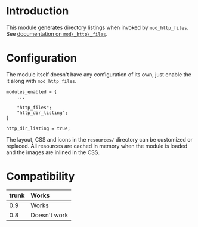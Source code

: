 # Introduction #

This module generates directory listings when invoked by `mod_http_files`.
See [documentation on `mod\_http\_files`](http://prosody.im/doc/modules/mod_http_files).

# Configuration #

The module itself doesn't have any configuration of its own, just enable the it along with `mod_http_files`.

```
modules_enabled = {
	...

	"http_files";
	"http_dir_listing";
}

http_dir_listing = true;
```

The layout, CSS and icons in the `resources/` directory can be customized
or replaced.  All resources are cached in memory when the module is
loaded and the images are inlined in the CSS.

# Compatibility #

|trunk|Works|
|:----|:----|
|0.9  |Works|
|0.8  |Doesn't work|